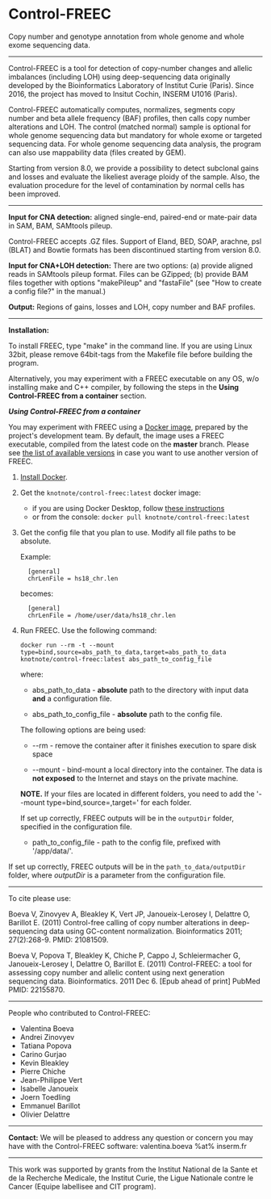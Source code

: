 # Control-FREEC
Copy number and genotype annotation from whole genome and whole exome sequencing data.
  
---------------------------------------------------------------------------------------------------------------------------

Control-FREEC is a tool for detection of copy-number changes and allelic imbalances (including LOH) using deep-sequencing data originally developed by the Bioinformatics Laboratory of Institut Curie (Paris). Since 2016, the project has moved to Insitut Cochin, INSERM U1016 (Paris).

Control-FREEC automatically computes, normalizes, segments copy number and beta allele frequency (BAF) profiles, then calls copy number alterations and LOH. The control (matched normal) sample is optional for whole genome sequencing data but mandatory for whole exome or targeted sequencing data. For whole genome sequencing data analysis, the program can also use mappability data (files created by GEM).

Starting from version 8.0, we provide a possibility to detect subclonal gains and losses and evaluate the likeliest average ploidy of the sample. Also, the evaluation procedure for the level of contamination by normal cells has been improved.

---------------------------------------------------------------------------------------------------------------------------

**Input for CNA detection:** aligned single-end, paired-end or mate-pair data in SAM, BAM, SAMtools pileup.

Control-FREEC accepts .GZ files. Support of Eland, BED, SOAP, arachne, psl (BLAT) and Bowtie formats has been discontinued starting from version 8.0.

**Input for CNA+LOH detection:** There are two options: (a) provide aligned reads in SAMtools pileup format. Files can be GZipped; (b) provide BAM files together with options "makePileup" and "fastaFile" (see "How to create a config file?" in the manual.)

**Output:** Regions of gains, losses and LOH, copy number and BAF profiles.

---------------------------------------------------------------------------------------------------------------------------

**Installation:** 

To install FREEC, type "make" in the command line. If you are using Linux 32bit, please remove 64bit-tags from the Makefile file before building the program.

Alternatively, you may experiment with a FREEC executable on any OS, w/o installing make and C++ compiler, by following the steps in the **Using Control-FREEC from a container** section.

***Using Control-FREEC from a container***

You may experiment with FREEC using a [Docker image](https://www.docker.com/resources/what-container/), prepared by the project's development team. By default, the image uses a FREEC executable, compiled from the latest code on the **master** branch. Please see [the list of available versions](https://hub.docker.com/repository/docker/knotnote/control-freec/tags?page=1&ordering=last_updated) in case you want to use another version of FREEC.

1. [Install Docker](https://docs.docker.com/get-docker/).
2. Get the `knotnote/control-freec:latest` docker image:
   - if you are using Docker Desktop, follow [these instructions](https://docs.docker.com/desktop/dashboard/#pull-the-latest-image-from-docker-hub)
   - or from the console: `docker pull knotnote/control-freec:latest`
3. Get the config file that you plan to use. Modify all file paths to be absolute.
   
   Example:

         [general]
         chrLenFile = hs18_chr.len

   becomes:
         
         [general]
         chrLenFile = /home/user/data/hs18_chr.len

4. Run FREEC. Use the following command: 
   
   `docker run --rm -t --mount type=bind,source=abs_path_to_data,target=abs_path_to_data knotnote/control-freec:latest abs_path_to_config_file`

   where:

      - abs_path_to_data - **absolute** path to the directory with input data **and** a configuration file. 

      - abs_path_to_config_file - **absolute** path to the config file.

   The following options are being used:

      - --rm - remove the container after it finishes execution to spare disk space
      
      - --mount - bind-mount a local directory into the container. The data is **not exposed** to the Internet and stays on the private machine.

   **NOTE.** If your files are located in different folders, you need to add the \'--mount type=bind,source=<path>,target=<path>\' for each folder.


   If set up correctly, FREEC outputs will be in the `outputDir` folder, specified in the configuration file.

      - path_to_config_file - path to the config file, prefixed with '/app/data/'.

If set up correctly, FREEC outputs will be in the `path_to_data/outputDir` folder, where *outputDir* is a parameter from the configuration file.

---------------------------------------------------------------------------------------------------------------------------

To cite please use:

Boeva V, Zinovyev A, Bleakley K, Vert JP, Janoueix-Lerosey I, Delattre O, Barillot E. (2011) Control-free calling of copy number alterations in deep-sequencing data using GC-content normalization. Bioinformatics 2011; 27(2):268-9. PMID: 21081509.

Boeva V, Popova T, Bleakley K, Chiche P, Cappo J, Schleiermacher G, Janoueix-Lerosey I, Delattre O, Barillot E. (2011) Control-FREEC: a tool for assessing copy number and allelic content using next generation sequencing data. Bioinformatics. 2011 Dec 6. [Epub ahead of print] PubMed PMID: 22155870.

---------------------------------------------------------------------------------------------------------------------------

People who contributed to Control-FREEC:

   - Valentina Boeva
   - Andrei Zinovyev
   - Tatiana Popova
   - Carino Gurjao
   - Kevin Bleakley
   - Pierre Chiche
   - Jean-Philippe Vert
   - Isabelle Janoueix
   - Joern Toedling
   - Emmanuel Barillot
   - Olivier Delattre 

---------------------------------------------------------------------------------------------------------------------------

**Contact:** We will be pleased to address any question or concern you may have with the Control-FREEC software: valentina.boeva %at% inserm.fr

---------------------------------------------------------------------------------------------------------------------------

This work was supported by grants from the Institut National de la Sante et de la Recherche Medicale, the Institut Curie, the Ligue Nationale contre le Cancer (Equipe labellisee and CIT program). 
